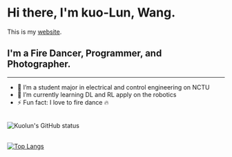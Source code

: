 # Hi there, I'm kuo-Lun, Wang.

This is my [website](https://kuolunwang.github.io/).

## I'm a Fire Dancer, Programmer, and Photographer.
---
- 🔭 I’m a student major in electrical and control engineering on NCTU
- 🌱 I’m currently learning DL and RL apply on the robotics
- ⚡ Fun fact: I love to fire dance :fire:

\
![Kuolun's GitHub status](https://github-readme-stats.vercel.app/api?username=kuolunwang&show_icons=true&theme=radical)

\
[![Top Langs](https://github-readme-stats.vercel.app/api/top-langs/?username=kuolunwang)](https://github.com/kuolunwang/github-readme-stats)
